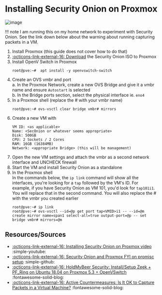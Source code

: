 # Installing Security Onion on Proxmox

![image](https://securityonionsolutions.com/img/graphics/peelback-half.jpg
)

!!! note
    I am running this on my home network to experiment with Security Onion. See the link down below about the warning about running capturing packets in a VM.

1. Install Proxmox (this guide does not cover how to do that)
2. [:octicons-link-external-16: Download](https://github.com/Security-Onion-Solutions/securityonion/blob/2.4/main/DOWNLOAD_AND_VERIFY_ISO.md) the Security Onion ISO to Proxmox
3. Install OpenV Switch in Proxmox
   ```
   root@pve:~#  apt install -y openvswitch-switch
   ```
4. Create an OVS vmbr and port  
   a. In the Proxmox Network, create a new OVS Bridge and give it a vmbr name and ensure `Autostart` is selected  
   b. In the Bridge ports section, select the physical interface ie. `eno4`
5. In a Proxmox shell (replace the # with your vmbr name)
   ```
   root@pve:~# ovs-vsctl clear bridge vmbr# mirrors
   ```
6. Create a new VM with
   ```
   VM ID: <as applicable>
   Name: <SecOnion or whatever seems appropriate>
   Disk: 500GB
   CPU: 2 Sockets / 2 Cores
   RAM: 16GB (16384MB)
   Network: <appropriate Bridge> (this will be management)
   ```
7. Open the new VM settings and attach the vmbr as a second network interface and UNCHECK firewall
8. Start the VM and install Security Onion as a standalone
9. In the Proxmox shell  
   In the commands below, the `ip link` command will show all the interfaces, you're looking for a `tap` followed by the VM's ID. For example, if you have Security Onion as VM 101, you'd look for `tap101i1`. You will replace that in the second command. You will also replace the # with the vmbr you created earlier
   ```
   root@pve:~# ip link
   root@pve:~# ovs-vsctl --id=@p get port tap<VMID>i1 -- --id=@m create mirror name=span1 select-all=true output-port=@p -- set bridge vmbr# mirrors=@m
   ```
   
## Resources/Sources

- [:octicons-link-external-16: Installing Security Onion on Proxmox video](https://www.youtube.com/watch?v=BA6wuWM9acY) :simple-youtube:
- [:octicons-link-external-16: Security Onion and Proxmox FYI on promisc setup](https://github.com/Security-Onion-Solutions/securityonion/discussions/8245) :simple-github:
- [:octicons-link-external-16: HoldMyBeer Security: Install/Setup Zeek + PF_Ring on Ubuntu 18.04 on Proxmox 5.3 + OpenVSwitch](https://holdmybeersecurity.com/2019/04/03/part-1-install-setup-zeek-pf_ring-on-ubuntu-18-04-on-proxmox-5-3-openvswitch/) :fontawesome-solid-blog:
- [:octicons-link-external-16: Active Countermeasures: Is It OK to Capture Packets in a Virtual Machine?](https://www.activecountermeasures.com/is-it-ok-to-capture-packets-in-a-virtual-machine/) :fontawesome-solid-blog:
